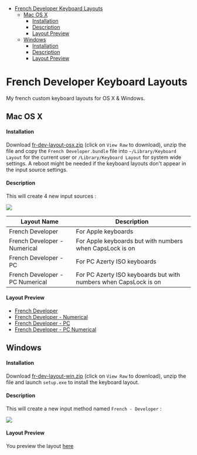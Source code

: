 <!-- START doctoc generated TOC please keep comment here to allow auto update -->
<!-- DON'T EDIT THIS SECTION, INSTEAD RE-RUN doctoc TO UPDATE -->


- [French Developer Keyboard Layouts](#french-developer-keyboard-layouts)
  - [Mac OS X](#mac-os-x)
      - [Installation](#installation)
      - [Description](#description)
      - [Layout Preview](#layout-preview)
  - [Windows](#windows)
      - [Installation](#installation-1)
      - [Description](#description-1)
      - [Layout Preview](#layout-preview-1)

<!-- END doctoc generated TOC please keep comment here to allow auto update -->

# French Developer Keyboard Layouts
My french custom keyboard layouts for OS X & Windows.

## Mac OS X
#### Installation
Download <a href="https://github.com/ahocquet/keyboard-layouts/releases/download/1.0.0/fr-dev-layout-osx.zip">fr-dev-layout-osx.zip</a> (click on `View Raw` to download), unzip the file and copy the `French Developer.bundle` file into `~/Library/Keyboard Layout` for the current user or `/Library/Keyboard Layout` for system wide settings. A reboot might be needed if the keyboard layouts don't appear in the input source settings.

#### Description

This will create 4 new input sources :

<img src=http://i.imgur.com/nO2XDTU.jpg>

Layout Name | Description
------------ | -------------
French Developer | For Apple keyboards
French Developer - Numerical | For Apple keyboards but with numbers when CapsLock is on
French Developer - PC | For PC Azerty ISO keyboards
French Developer - PC Numerical | For PC Azerty ISO keyboards but with numbers when CapsLock is on

#### Layout Preview

* [French Developer](osx/screenshots/french-developer.md)
* [French Developer - Numerical](osx/screenshots/french-developer-numerical.md)
* [French Developer - PC](osx/screenshots/french-developer-pc.md)
* [French Developer - PC Numerical](osx/screenshots/french-developer-pc-numerical.md)

## Windows
#### Installation

Download <a href="https://github.com/ahocquet/keyboard-layouts/releases/download/1.0.0/fr-dev-layout-win.zip">fr-dev-layout-win.zip</a> (click on `View Raw` to download), unzip the file and launch `setup.exe` to install the keyboard layout.

#### Description

This will create a new input method named `French - Developer` :

<img src="https://i.imgur.com/lf91C3b.png">

#### Layout Preview

You preview the layout [here](windows/screenshots/README.md)
